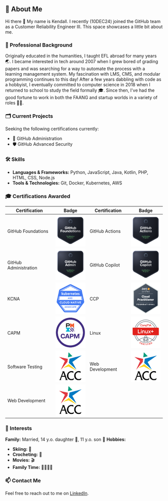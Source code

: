 ## 👤 About Me 
Hi there 👋
My name is Kendall. I recently (10DEC24) joined the GitHub team as a Customer Reliability Engineer III. This space showcases a little bit about me. 

### 💼 Professional Background
Originally educated in the humanities, I taught EFL abroad for many years 🌏. I became interested in tech around 2007 when I grew bored of grading papers and was searching for a way to automate the process with a learning management system. My fascination with LMS, CMS, and modular programming continues to this day! After a few years dabbling with code as a hobbyist, I eventually committed to computer science in 2018 when I returned to school to study the field formally 🎓. Since then, I've had the good fortune to work in both the FAANG and startup worlds in a variety of roles 🧑‍💻. 

### 🗂️ Current Projects
<!-- While onboarding, I made this amazing Octocat:

![octocat-1733936653588](https://github.com/user-attachments/assets/3b95b3cc-6027-4bf1-a742-f8761baf8e97) -->
Seeking the following certifications currently:
- 📌 GitHub Administration
- 🛡️ GitHub Advanced Security

### 🛠️ Skills
- **Languages & Frameworks:** Python, JavaScript, Java, Kotlin, PHP, HTML, CSS, Node.js
- **Tools & Technologies:** Git, Docker, Kubernetes, AWS

### 🎓 Certifications Awarded

| Certification       | Badge                                                                 | Certification       | Badge                                                                 |
|---------------------|----------------------------------------------------------------------|---------------------|----------------------------------------------------------------------|
| GitHub Foundations  | <img src="gh-foundations.png" alt="gh-foundations" width="100" height="100"> | GitHub Actions      | <img src="actions.png" alt="actions" width="100" height="100">       |
| GitHub Administration | <img src="gh-admin.png" alt="gh-admin" width="100" height="100">   | GitHub Copilot      | <img src="copilot.png" alt="copilot" width="100" height="100">       |
| KCNA                | <img src="kcna.png" alt="kcna" width="100" height="100">             | CCP                 | <img src="ccp.png" alt="ccp" width="100" height="100">               |
| CAPM                | <img src="capm.png" alt="capm" width="100" height="100">             | Linux               | <img src="linux.png" alt="linux" width="100" height="100">           |
| Software Testing    | <img src="acc.png" alt="acc" width="100" height="100">               | Web Development     | <img src="acc.png" alt="acc" width="100" height="100">               |
| Web Development     | <img src="acc.png" alt="acc" width="100" height="100">               |                     |                                                                      |

### 🌱 Interests
**Family:** Married, 14 y.o. daughter 👧, 11 y.o. son 👦
**Hobbies:**
- **Skiing:** 🎿
- **Crocheting:** 🧶
- **Movies:** 🎬
- **Family Time:** 👨‍👩‍👧‍👦

### 📫 Contact Me
Feel free to reach out to me on [LinkedIn](https://linkedin.com/in/krshearman).

